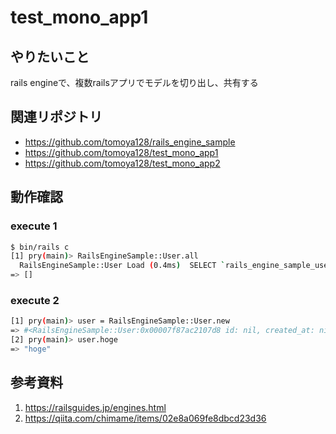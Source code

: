 # test_mono_app1

## やりたいこと
rails engineで、複数railsアプリでモデルを切り出し、共有する

## 関連リポジトリ

- https://github.com/tomoya128/rails_engine_sample
- https://github.com/tomoya128/test_mono_app1
- https://github.com/tomoya128/test_mono_app2

## 動作確認

### execute 1
``` bash
$ bin/rails c
[1] pry(main)> RailsEngineSample::User.all
  RailsEngineSample::User Load (0.4ms)  SELECT `rails_engine_sample_users`.* FROM `rails_engine_sample_users`
=> []
```

### execute 2

``` bash
[1] pry(main)> user = RailsEngineSample::User.new
=> #<RailsEngineSample::User:0x00007f87ac2107d8 id: nil, created_at: nil, updated_at: nil>
[2] pry(main)> user.hoge
=> "hoge"

```

## 参考資料

1. https://railsguides.jp/engines.html
1. https://qiita.com/chimame/items/02e8a069fe8dbcd23d36

